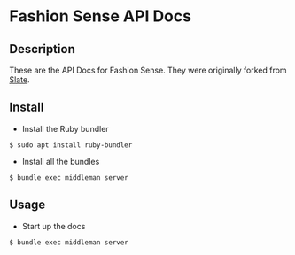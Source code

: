 # Fashion Sense API Docs

## Description
These are the API Docs for Fashion Sense. They were originally forked from [Slate](https://github.com/lord/slate). 

## Install 
* Install the Ruby bundler
```
$ sudo apt install ruby-bundler
```
* Install all the bundles
```
$ bundle exec middleman server
```

## Usage
* Start up the docs
```
$ bundle exec middleman server
```
